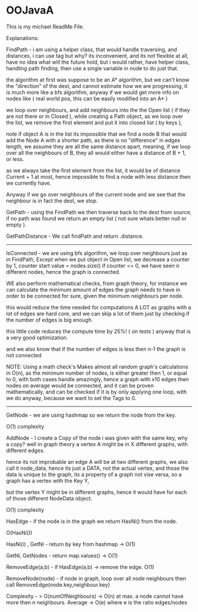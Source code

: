 # OOJavaA

This is my michael ReadMe File.

Explanations:

FindPath - i am using a helper class, that would handle traversing, and distances,
i can use tag but why? its inconvenient, and its not flexible at all, have no idea what will the future hold, but i would rather, have helper class,
handling path finding, then use a single variable in node to do just that.

the algorithm at first was suppose to be an A* algorithm, but we can't know the "direction" of the dest, and cannot estimate how we are progressing,
it is much more like a bfs algorithm, anyway if we would get more info on nodes like ( real world pos, this can be easily modified into an A* )

we loop over neighbours, and add neighbours into the the Open list ( if they are not there or in Closed ), while creating a Path object,
as we loop over the list, we remove the first element and put it into closed list ( by keys ),

note if object A is in the list its impossible that we find a node B that would add the Node A with a shorter path,
as there is no "difference" in edges length, we assume they are all the same distance apart, meaning, if we loop over all the neighbours of B,
they all would either have a distance of B + 1, or less.

as we always take the first element from the list, it would be of distance Current + 1 at most, hence impossible to find a node with less distance then we currently have.

Anyway if we go over neighbours of the current node and we see that the neighbour is in fact the dest, we stop.

GetPath - 
using the FindPath we then traverse back to the dest from source, if no path was found we return an empty list ( not sure whats better null or empty ).

GetPathDistance -
We call findPath and return .distance.

------------------------------------------------------------------------------
IsConnected -
we are using bfs algorithm, we loop over neighbours just as in FindPath,
Except when we put object in Open list, we decrease a counter by 1, counter start value = nodes.size() if counter <= 0, we have seen n different nodes,
hence the graph is connected.

WE also perform mathematical checks, from graph theory, for instance we can calculate the minimum amount of edges
the graph needs to have in order to be connected for sure, given the minimum neighbours per node.

this would reduce the time needed for computations A LOT as graphs with a lot of edges are hard core,
and we can skip a lot of them just by checking if the number of edges is big enough.

this little code reduces the compute time by 25%! ( on tests )
anyway that is a very good optimization.

and we also know that if the number of edges is less then n-1 the graph is not connected


NOTE:
Using a math check's Makes almost all random graph's calculations in O(n), as the minimum number of nodes,
is either greater then 1, or equal to 0, with both cases handle amazingly,
hence a graph with x10 edges then nodes on average would be connected, and it can be proven mathematically,
and can be checked if it is by only applying one loop, with we do anyway, because we want to set the Tags to 0.

----------------------------------------------------------------------------------------
GetNode -
we are using hashmap so we return the node from the key.

O(1) complexity

AddNode -
I create a Copy of the node i was given with the same key,  why a copy?
well in graph theory a vertex A might be in X different graphs, with different edges.

hence its not improbable an edge A will be at two different graphs,
we also call it node_data, hence its just a DATA, not the actual vertex, and those the data is unique to the graph, its a property of a graph not vise versa,
so a graph has a vertex with the Key Y,

but the vertex Y might be in different graphs, hence it would have for each of those different NodeData object.

O(1) complexity

HasEdge -
if the node is in the graph we return HasNi() from the node.

O(HasNi())

HasNi(i) , GetNi -
return by key from hashmap -> O(1)


GetNi, GetNodes -
return map.values() -> O(1)

RemoveEdge(a,b) -
if HasEdge(a,b) -> remove the edge.
O(1)

RemoveNode(node) -
if node in graph,
loop over all node neighbours 
then call
RemoveEdge(node.key,neighbour.key)

Complexity - > O(numOfNeighbours) -> O(n) at max. a node cannot have more then n neighbours.
Average -> O(e) where e is the ratio edges/nodes
